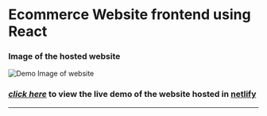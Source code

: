 # Ecommerce Website frontend using React
### Image of the hosted website 
![Demo Image of website ](https://user-images.githubusercontent.com/113958713/203547076-caad64cd-3c8d-4dd9-ae1d-e610818396e8.png)
### [*click here*](https://nilestore.netlify.app) to view the live demo of the website hosted in [netlify](https://netlify.com)
---

